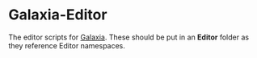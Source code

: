 # Galaxia-Editor
The editor scripts for [Galaxia](https://github.com/simeonradivoev/Galaxia-Runtime).
These should be put in an **Editor** folder as they reference Editor namespaces.
